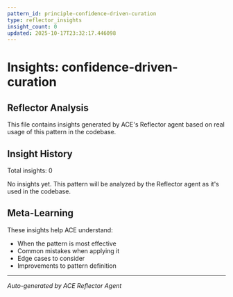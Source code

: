 ```yaml
---
pattern_id: principle-confidence-driven-curation
type: reflector_insights
insight_count: 0
updated: 2025-10-17T23:32:17.446098
---
```

# Insights: confidence-driven-curation

## Reflector Analysis

This file contains insights generated by ACE's Reflector agent based on real usage of this pattern in the codebase.

## Insight History

Total insights: 0

No insights yet. This pattern will be analyzed by the Reflector agent as it's used in the codebase.

## Meta-Learning

These insights help ACE understand:
- When the pattern is most effective
- Common mistakes when applying it
- Edge cases to consider
- Improvements to pattern definition

---

*Auto-generated by ACE Reflector Agent*

